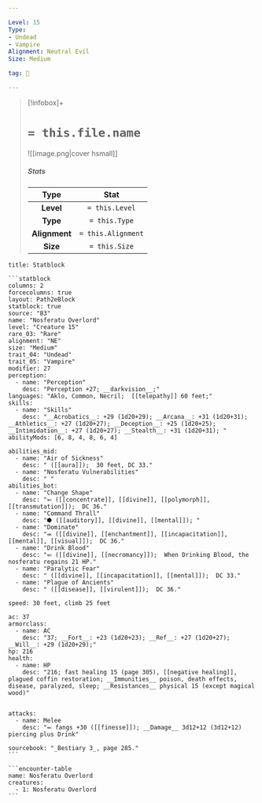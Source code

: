 ```yaml
---

Level: 15
Type:
- Undead
- Vampire
Alignment: Neutral Evil
Size: Medium

tag: 👹

---
```


> [!infobox]+
> #  `= this.file.name`
> ![[image.png|cover hsmall]]
> ##### Stats
> Type | Stat |
> :---:|:---:|
> **Level** | `= this.Level` |
> **Type** | `= this.Type` |
> **Alignment** | `= this.Alignment` |
> **Size** | `= this.Size` |



````ad-info
title: Statblock

```statblock
columns: 2
forcecolumns: true
layout: Path2eBlock
statblock: true
source: "B3"
name: "Nosferatu Overlord"
level: "Creature 15"
rare_03: "Rare"
alignment: "NE"
size: "Medium"
trait_04: "Undead"
trait_05: "Vampire"
modifier: 27
perception:
  - name: "Perception"
    desc: "Perception +27; __darkvision__;"
languages: "Aklo, Common, Necril;  [[telepathy]] 60 feet;"
skills:
  - name: "Skills"
    desc: "__Acrobatics__: +29 (1d20+29); __Arcana__: +31 (1d20+31); __Athletics__: +27 (1d20+27); __Deception__: +25 (1d20+25); __Intimidation__: +27 (1d20+27); __Stealth__: +31 (1d20+31); "
abilityMods: [6, 8, 4, 8, 6, 4]

abilities_mid:
  - name: "Air of Sickness"
    desc: " ([[aura]]);  30 feet, DC 33."
  - name: "Nosferatu Vulnerabilities"
    desc: " "
abilities_bot:
  - name: "Change Shape"
    desc: "⬻ ([[concentrate]], [[divine]], [[polymorph]], [[transmutation]]);  DC 36."
  - name: "Command Thrall"
    desc: "⭓ ([[auditory]], [[divine]], [[mental]]); "
  - name: "Dominate"
    desc: "⬺ ([[divine]], [[enchantment]], [[incapacitation]], [[mental]], [[visual]]);  DC 36."
  - name: "Drink Blood"
    desc: "⬻ ([[divine]], [[necromancy]]);  When Drinking Blood, the nosferatu regains 21 HP."
  - name: "Paralytic Fear"
    desc: " ([[divine]], [[incapacitation]], [[mental]]);  DC 33."
  - name: "Plague of Ancients"
    desc: " ([[disease]], [[virulent]]);  DC 36."

speed: 30 feet, climb 25 feet

ac: 37
armorclass:
  - name: AC
    desc: "37; __Fort__: +23 (1d20+23); __Ref__: +27 (1d20+27); __Will__: +29 (1d20+29);"
hp: 216
health:
  - name: HP
    desc: "216; fast healing 15 (page 305), [[negative healing]], plagued coffin restoration; __Immunities__ poison, death effects, disease, paralyzed, sleep; __Resistances__ physical 15 (except magical wood)"


attacks:
  - name: Melee
    desc: "⬻ fangs +30 ([[finesse]]); __Damage__ 3d12+12 (3d12+12) piercing plus Drink"

sourcebook: "_Bestiary 3_, page 285."
```

```encounter-table
name: Nosferatu Overlord
creatures:
  - 1: Nosferatu Overlord
```

````


